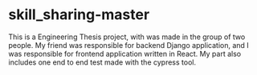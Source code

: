 # skill_sharing-master

This is a Engineering Thesis project, with was made in the group of two people. My friend was responsible for backend Django application, and I was responsible for
frontend application written in React. My part also includes one end to end test made with the cypress tool.
